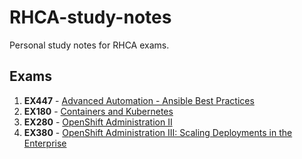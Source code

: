 # RHCA-study-notes
Personal study notes for RHCA exams.

## Exams

1. **EX447** - [Advanced Automation - Ansible Best Practices](https://github.com/alephgamma/RHCA-study-notes/blob/main/1_EX447_study_notes.md)
2. **EX180** - [Containers and Kubernetes](https://github.com/alephgamma/RHCA-study-notes/blob/main/2_EX180_study_notes.md)
3. **EX280** - [OpenShift Administration II](https://github.com/alephgamma/RHCA-study-notes/blob/main/3_EX280_study_notes.md)
4. **EX380** - [OpenShift Administration III: Scaling Deployments in the Enterprise](https://github.com/alephgamma/RHCA-study-notes/blob/main/4_EX380_study_notes.md)
